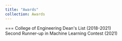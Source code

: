 ```yaml
---
title: "Awards"
collection: Awards
---
```

===
College of Engineering Dean's List (2018-2021)  
Second Runner-up in Machine Learning Contest (2021)  

